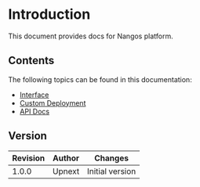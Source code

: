 # Introduction

This document provides docs for Nangos platform.

## Contents

The following topics can be found in this documentation:
* [Interface](interface/README.md)
* [Custom Deployment](custom_deployment/README.md)
* [API Docs](api_docs/README.md)

## Version

| Revision | Author | Changes |
| -------- | ------ | ------- |
| 1.0.0    | Upnext | Initial version |

